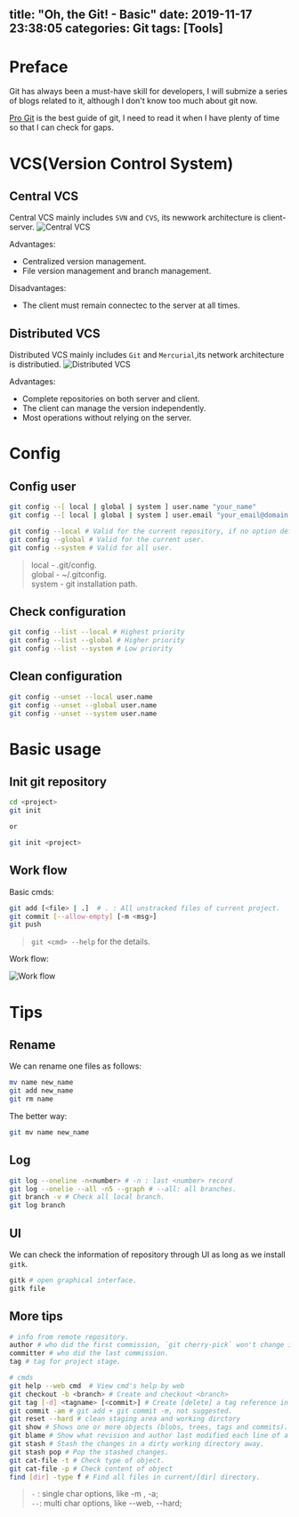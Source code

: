 title: "Oh, the Git! - Basic"
date: 2019-11-17 23:38:05
categories: Git
tags: [Tools]
---
# Preface
Git has always been a must-have skill for developers, I will submize a series of blogs related to it, although I don't know too much about git now.

[Pro Git](https://git-scm.com/book/en/v2) is the best guide of git, I need to read it when I have plenty of time so that I can check for gaps.

# VCS(Version Control System)

## Central VCS
Central VCS mainly includes `SVN` and `CVS`, its newwork architecture is client-server.
![Central VCS](https://andylee-1258982386.cos.ap-chengdu.myqcloud.com/vcs/Central%20VCS.jpg)
<!-- more -->
Advantages:

+ Centralized version management.
+ File version management and branch management.

Disadvantages:

+ The client must remain connectec to the server at all times.

## Distributed VCS
Distributed VCS mainly includes `Git` and `Mercurial`,its network architecture is distributied.
![Distributed VCS](https://andylee-1258982386.cos.ap-chengdu.myqcloud.com/vcs/Distributed%20VCS.jpg)

Advantages:
+ Complete repositories on both server and client.
+ The client can manage the version independently.
+ Most operations without relying on the server.

# Config
## Config user
```bash
git config --[ local | global | system ] user.name "your_name"
git config --[ local | global | system ] user.email "your_email@domain.com"   # email notification

git config --local # Valid for the current repository, if no option defualts to local
git config --global # Valid for the current user.
git config --system # Valid for all user.
```
> local - .git/config.<br>global - ~/.gitconfig.<br>system - git installation path.

## Check configuration
```bash
git config --list --local # Highest priority
git config --list --global # Higher priority
git config --list --system # Low priority
```

## Clean configuration
```bash
git config --unset --local user.name
git config --unset --global user.name
git config --unset --system user.name
```

# Basic usage

## Init git repository

```bash
cd <project>
git init

or 

git init <project>
```

## Work flow

Basic cmds:
```bash
git add [<file> | .]  # . : All unstracked files of current project.
git commit [--allow-empty] [-m <msg>]
git push
```
> `git <cmd> --help` for the details.

Work flow:

![Work flow](https://andylee-1258982386.cos.ap-chengdu.myqcloud.com/vcs/vcs_work_flow.jpg)

# Tips
## Rename
We can rename one files as follows:
```bash
mv name new_name
git add new_name
git rm name
```
The better way:
```bash
git mv name new_name
```

## Log
```bash
git log --oneline -n<number> # -n : last <number> record 
git log --onelie --all -n5 --graph # --all: all branches. 
git branch -v # Check all local branch.
git log branch
```

## UI
We can check the information of repository through UI as long as we install `gitk`.
```bash
gitk # open graphical interface.
gitk file
```

## More tips
```bash
# info from remote repository.
author # who did the first commission, `git cherry-pick` won't change it
committer # who did the last commission.
tag # tag for project stage.

# cmds
git help --web cmd  # View cmd's help by web
git checkout -b <branch> # Create and checkout <branch>
git tag [-d] <tagname> [<commit>] # Create [delete] a tag reference in refs/tags/.
git commit -am # git add + git commit -m, not suggested.
git reset --hard # clean staging area and working dirctory
git show # Shows one or more objects (blobs, trees, tags and commits).
git blame # Show what revision and author last modified each line of a file.
git stash # Stash the changes in a dirty working directory away.
git stash pop # Pop the stashed changes.
git cat-file -t # Check type of object.
git cat-file -p # Check content of object
find [dir] -type f # Find all files in current/[dir] directory.
```
> `-` : single char options, like -m , -a;<br> `--`: multi char options, like --web, --hard; 
